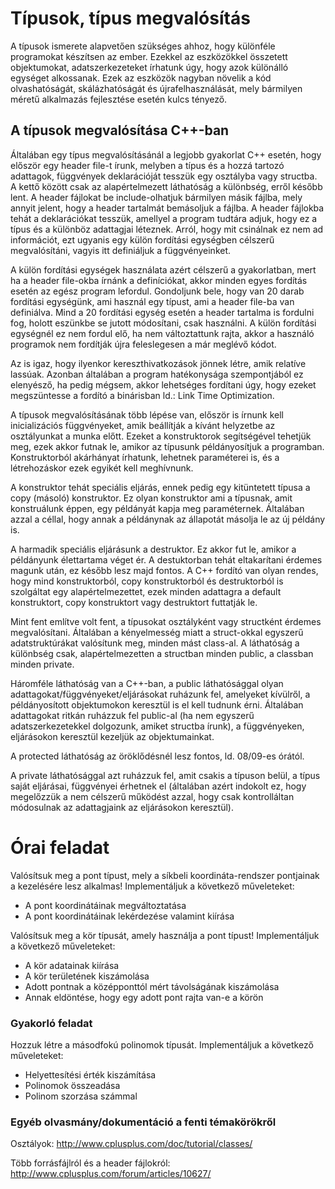 # Típusok, típus megvalósítás

A típusok ismerete alapvetően szükséges ahhoz, hogy különféle programokat készítsen az ember. Ezekkel az eszközökkel összetett objektumokat, adatszerkezeteket írhatunk úgy, hogy azok különálló egységet alkossanak. Ezek az eszközök nagyban növelik a kód olvashatóságát, skálázhatóságát és újrafelhasználását, mely bármilyen méretű alkalmazás fejlesztése esetén kulcs tényező.

## A típusok megvalósítása C++-ban

Általában egy típus megvalósításánál a legjobb gyakorlat C++ esetén, hogy először egy header file-t írunk, melyben a típus és a hozzá tartozó adattagok, függvények deklarációját tesszük egy osztályba vagy structba. A kettő között csak az alapértelmezett láthatóság a különbség, erről később lent. A header fájlokat be include-olhatjuk bármilyen másik fájlba, mely annyit jelent, hogy a header tartalmát bemásoljuk a fájlba. A header fájlokba tehát a deklarációkat tesszük, amellyel a program tudtára adjuk, hogy ez a típus és a különböz adattagjai léteznek. Arról, hogy mit csinálnak ez nem ad információt, ezt ugyanis egy külön fordítási egységben célszerű megvalósítáni, vagyis itt definiáljuk a függvényeinket.

A külön fordítási egységek használata azért célszerű a gyakorlatban, mert ha a header file-okba írnánk a definíciókat, akkor minden egyes fordítás esetén az egész program lefordul. Gondoljunk bele, hogy van 20 darab fordítási egységünk, ami használ egy típust, ami a header file-ba van definiálva. Mind a 20 fordítási egység esetén a header tartalma is fordulni fog, holott eszünkbe se jutott módosítani, csak használni. A külön fordítási egységnél ez nem fordul elő, ha nem változtattunk rajta, akkor a használó programok nem fordítják újra feleslegesen a már meglévő kódot. 

Az is igaz, hogy ilyenkor kereszthivatkozások jönnek létre, amik relatíve lassúak. Azonban általában a program hatékonysága szempontjából ez elenyésző, ha pedig mégsem, akkor lehetséges fordítani úgy, hogy ezeket megszüntesse a fordító a binárisban ld.: Link Time Optimization.

A típusok megvalósításának több lépése van, először is írnunk kell inicializációs függvényeket, amik beállítják a kívánt helyzetbe az osztályunkat a munka előtt. Ezeket a konstruktorok segítségével tehetjük meg, ezek akkor futnak le, amikor az típusunk példányosítjuk a programban. Konstruktorból akárhányat írhatunk, lehetnek paraméterei is, és a létrehozáskor ezek egyikét kell meghívnunk.

A konstruktor tehát speciális eljárás, ennek pedig egy kitüntetett típusa a copy (másoló) konstruktor. Ez olyan konstruktor ami a típusnak, amit konstruálunk éppen, egy példányát kapja meg paraméternek. Általában azzal a céllal, hogy annak a példánynak az állapotát másolja le az új példány is.

A harmadik speciális eljárásunk a destruktor. Ez akkor fut le, amikor a példányunk élettartama véget ér. A destuktorban tehát eltakarítani érdemes magunk után, ez később lesz majd fontos. A C++ fordító van olyan rendes, hogy mind konstruktorból, copy konstruktorból és destruktorból is szolgáltat egy alapértelmezettet, ezek minden adattagra a default konstruktort, copy konstruktort vagy destruktort futtatják le.

Mint fent említve volt fent, a típusokat osztályként vagy structként érdemes megvalósítani. Általában a kényelmesség miatt a struct-okkal egyszerű adatstruktúrákat valósítunk meg, minden mást class-al. A láthatóság a különbség csak, alapértelmezetten a structban minden public, a classban minden private.

Háromféle láthatóság van a C++-ban, a public láthatósággal olyan adattagokat/függvényeket/eljárásokat ruházunk fel, amelyeket kívülről, a példányosított objektumokon keresztül is el kell tudnunk érni. Általában adattagokat ritkán ruházzuk fel public-al (ha nem egyszerű adatszerkezetekkel dolgozunk, amiket structba írunk), a függvényeken, eljárásokon keresztül kezeljük az objektumainkat.

A protected láthatóság az öröklődésnél lesz fontos, ld. 08/09-es órától.

A private láthatósággal azt ruházzuk fel, amit csakis a típuson belül, a típus saját eljárásai, függvényei érhetnek el (általában azért indokolt ez, hogy megelőzzük a nem célszerű működést azzal, hogy csak kontrolláltan módosulnak az adattagjaink az eljárásokon keresztül).

# Órai feladat

Valósítsuk meg a pont típust, mely a síkbeli koordináta-rendszer pontjainak a kezelésére lesz alkalmas! Implementáljuk a következő műveleteket:
- A pont koordinátáinak megváltoztatása
- A pont koordinátáinak lekérdezése valamint kiírása

Valósítsuk meg a kör típusát, amely használja a pont típust! Implementáljuk a következő műveleteket: 
- A kör adatainak kiírása
- A kör területének kiszámolása
- Adott pontnak a középponttól mért távolságának kiszámolása
- Annak eldöntése, hogy egy adott pont rajta van-e a körön

### Gyakorló feladat

Hozzuk létre a másodfokú polinomok típusát. Implementáljuk a következő műveleteket:
- Helyettesítési érték kiszámítása
- Polinomok összeadása
- Polinom szorzása számmal

### Egyéb olvasmány/dokumentáció a fenti témakörökről
Osztályok: http://www.cplusplus.com/doc/tutorial/classes/

Több forrásfájlról és a header fájlokról: http://www.cplusplus.com/forum/articles/10627/
